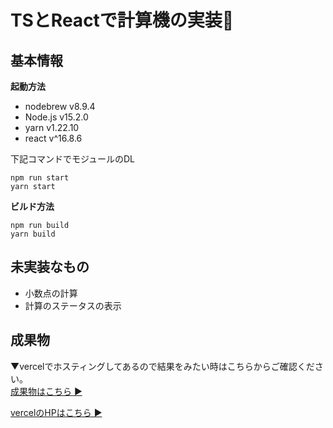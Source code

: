 # TSとReactで計算機の実装🧐

## 基本情報
**起動方法**
- nodebrew v8.9.4
- Node.js v15.2.0
- yarn v1.22.10
- react v^16.8.6 <br>

下記コマンドでモジュールのDL<br>

```
npm run start
yarn start
```
**ビルド方法**
```
npm run build
yarn build
```

## 未実装なもの
- 小数点の計算
- 計算のステータスの表示

## 成果物
▼vercelでホスティングしてあるので結果をみたい時はこちらからご確認ください。<br>
[成果物はこちら ▶︎](https://calculatorts-app.vercel.app/)<br>

[vercelのHPはこちら ▶︎](https://vercel.com/dashboard)
